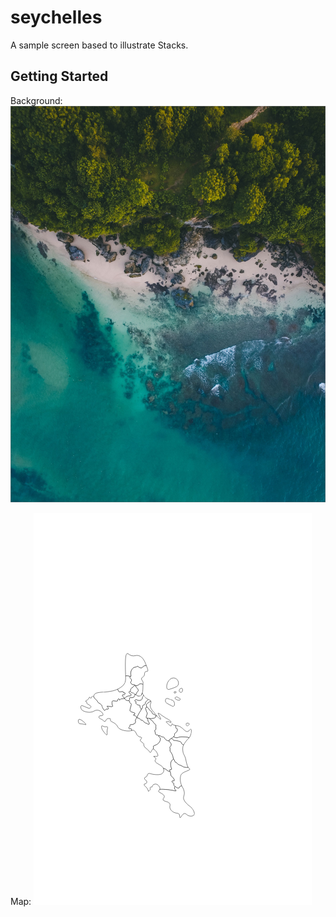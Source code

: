 # seychelles

A sample screen based to illustrate Stacks.

## Getting Started




Background: 
![alt text](images/background.jpg "Background")

Map:
![alt text](images/map.png "Map")